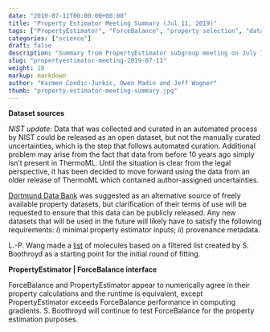 ```yaml
---
date: "2019-07-11T00:00:00+00:00"
title: "Property Estimator Meeting Summary (Jul 11, 2019)"
tags: ["PropertyEstimator", "ForceBalance", "property selection", "datasets","NIST", "DDB", "fitting"]
categories: ["science"]
draft: false
description: "Summary from PropertyEstimator subgroup meeting on July 11, 2019"
slug: "propertyestimator-meeting-2019-07-11"
weight: 10
markup: markdown
author: "Karmen Condic-Jurkic, Owen Madin and Jeff Wagner"
thumb: "property-estimator-meeting-summary.jpg"
---
```


**Dataset sources**

*NIST update:* Data that was collected and curated in an automated process by NIST could be released as an open dataset, but not the manually curated uncertainties, which is the step that follows automated curation. Additional problem may arise from the fact that data from before 10 years ago simply isn’t present in ThermoML. Until the situation is clear from the legal perspective, it has been decided to move forward using the data from an older release of ThermoML which contained author-assigned uncertainties.

[Dortmund Data Bank](http://www.ddbst.com/free-data.html) was suggested as an alternative source of freely available property datasets, but clarification of their terms of use will be requested to ensure that this data can be publicly released. Any new datasets that will be used in the future will likely have to satisfy the following requirements: *i*) minimal property estimator inputs; *ii*) provenance metadata.

L.-P. Wang made a [list](https://docs.google.com/document/d/1NkmN0VWix2pcA094vcEC-3VeA1qhmgszzdCbMTQP-Ow/edit) of molecules based on a filtered list created by S. Boothroyd as a starting point for the initial round of fitting.

**PropertyEstimator | ForceBalance interface**

ForceBalance and PropertyEstimator appear to numerically agree in their property calculations and the runtime is equivalent, except PropertyEstimator exceeds ForceBalance performance in computing gradients. S. Boothroyd will continue to test ForceBalance for the property estimation purposes.
